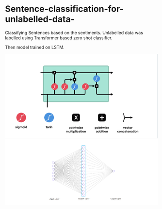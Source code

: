 # Sentence-classification-for-unlabelled-data-
Classifying Sentences based on the sentiments.
Unlabelled data was labelled using Transformer based zero shot classifier.

Then model trained on LSTM.

![image description](https://github.com/Veeresh9921/Sentence-classification-for-unlabelled-data-/blob/main/lstm.PNG)
![image description](https://github.com/Veeresh9921/Sentence-classification-for-unlabelled-data-/blob/main/network.PNG)








